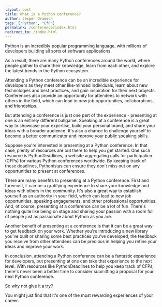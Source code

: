 ```yaml
---
layout: post
title: What is a Python conference?
author: Jesper Dramsch
tags: ["Python", "CfP"]
permalink: /conference/index.html
redirect_to: /index.html
---
```


Python is an incredibly popular programming language, with millions of developers building all sorts of software applications. 

As a result, there are many Python conferences around the world, where people gather to share their knowledge, learn from each other, and explore the latest trends in the Python ecosystem.

Attending a Python conference can be an incredible experience for developers as they meet other like-minded individuals, learn about new technologies and best practices, and gain inspiration for their next projects. Conferences also provide an opportunity for attendees to network with others in the field, which can lead to new job opportunities, collaborations, and friendships.

But attending a conference is just one part of the experience - presenting at one is an entirely different ballgame. Speaking at a conference is a great way to showcase your expertise, build your personal brand, and share your ideas with a broader audience. It's also a chance to challenge yourself to become a better communicator and improve your public speaking skills.

Suppose you're interested in presenting at a Python conference. In that case, plenty of resources are out there to help you get started. One such resource is PythonDeadlines, a website aggregating calls for participation (CFPs) for various Python conferences worldwide. By keeping track of these deadlines, Pythonistas can ensure they don't miss out on any opportunities to present at conferences.

There are many benefits to presenting at a Python conference. First and foremost, it can be a gratifying experience to share your knowledge and ideas with others in the community. It's also a great way to establish yourself as an authority in your field, which can lead to new job opportunities, speaking engagements, and other professional opportunities. And, of course, presenting at a conference can be a lot of fun. There's nothing quite like being on stage and sharing your passion with a room full of people just as passionate about Python as you are.

Another benefit of presenting at a conference is that it can be a great way to get feedback on your work. Whether you're introducing a new library you've built or sharing some best practices you've developed, the feedback you receive from other attendees can be precious in helping you refine your ideas and improve your work.

In conclusion, attending a Python conference can be a fantastic experience for developers, but presenting at one can take that experience to the next level. With resources like PythonDeadlines to help you keep track of CFPs, there's never been a better time to consider submitting a proposal for your next Python conference. 

So why not give it a try? 

You might just find that it's one of the most rewarding experiences of your career.

